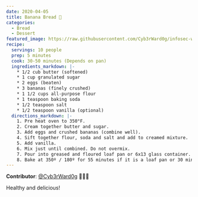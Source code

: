 ```yaml
---
date: 2020-04-05
title: Banana Bread 🍞
categories:
  - Bread
  - Dessert
featured_image: https://raw.githubusercontent.com/Cyb3rWard0g/infosec-well-done/master/docs/images/posts/banana-bread.jpg
recipe:
  servings: 10 people
  prep: 5 minutes
  cook: 30-50 minutes (Depends on pan)
  ingredients_markdown: |-
    * 1/2 cub butter (softened)
    * 1 cup granulated sugar
    * 2 eggs (beaten)
    * 3 bananas (finely crushed)
    * 1 1/2 cups all-purpose flour
    * 1 teaspoon baking soda
    * 1/2 teaspoon salt
    * 1/2 teaspoon vanilla (optional)
  directions_markdown: |-
    1. Pre heat oven to 350°F.
    2. Cream together butter and sugar.
    3. Add eggs and crushed bananas (combine well).
    4. Sift together flour, soda and salt and add to creamed mixture.
    5. Add vanilla.
    6. Mix just until combined. Do not overmix.
    7. Pour into greased and floured loaf pan or 6x13 glass container.
    8. Bake at 350º / 180º for 55 minutes if it is a loaf pan or 30 mins if it is a glass container.
---
```


**Contributor**: [@Cyb3rWard0g](https://twitter.com/Cyb3rWard0g) 🧑🏽‍🍳

Healthy and delicious!